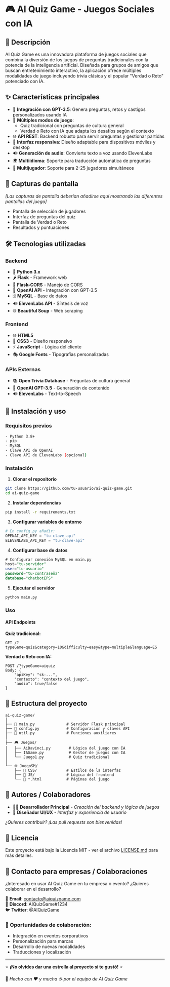 # 🎮 AI Quiz Game - Juegos Sociales con IA

## 📝 Descripción

AI Quiz Game es una innovadora plataforma de juegos sociales que combina la diversión de los juegos de preguntas tradicionales con la potencia de la inteligencia artificial. Diseñada para grupos de amigos que buscan entretenimiento interactivo, la aplicación ofrece múltiples modalidades de juego incluyendo trivia clásica y el popular "Verdad o Reto" potenciado con IA.

## ✨ Características principales

- 🤖 **Integración con GPT-3.5**: Genera preguntas, retos y castigos personalizados usando IA
- 🎯 **Múltiples modos de juego**:
  - Quiz tradicional con preguntas de cultura general
  - Verdad o Reto con IA que adapta los desafíos según el contexto
- 🌐 **API REST**: Backend robusto para servir preguntas y gestionar partidas
- 🎨 **Interfaz responsiva**: Diseño adaptable para dispositivos móviles y desktop
- 🔊 **Generación de audio**: Convierte texto a voz usando ElevenLabs
- 🌍 **Multiidioma**: Soporte para traducción automática de preguntas
- 👥 **Multijugador**: Soporte para 2-25 jugadores simultáneos

## 📸 Capturas de pantalla

*[Las capturas de pantalla deberían añadirse aquí mostrando las diferentes pantallas del juego]*

- Pantalla de selección de jugadores
- Interfaz de preguntas del quiz
- Pantalla de Verdad o Reto
- Resultados y puntuaciones

## 🛠️ Tecnologías utilizadas

### Backend
- 🐍 **Python 3.x**
- 🌶️ **Flask** - Framework web
- 🔌 **Flask-CORS** - Manejo de CORS
- 🤖 **OpenAI API** - Integración con GPT-3.5
- 🗄️ **MySQL** - Base de datos
- 🔊 **ElevenLabs API** - Síntesis de voz
- 🌐 **Beautiful Soup** - Web scraping

### Frontend
- 🌐 **HTML5**
- 🎨 **CSS3** - Diseño responsivo
- ⚡ **JavaScript** - Lógica del cliente
- 🎭 **Google Fonts** - Tipografías personalizadas

### APIs Externas
- 📚 **Open Trivia Database** - Preguntas de cultura general
- 🤖 **OpenAI GPT-3.5** - Generación de contenido
- 🔊 **ElevenLabs** - Text-to-Speech

## 🚀 Instalación y uso

### Requisitos previos
```bash
- Python 3.8+
- pip
- MySQL
- Clave API de OpenAI
- Clave API de ElevenLabs (opcional)
```

### Instalación

1. **Clonar el repositorio**
```bash
git clone https://github.com/tu-usuario/ai-quiz-game.git
cd ai-quiz-game
```

2. **Instalar dependencias**
```bash
pip install -r requirements.txt
```

3. **Configurar variables de entorno**
```python
# En config.py añadir:
OPENAI_API_KEY = "tu-clave-api"
ELEVENLABS_API_KEY = "tu-clave-api"
```

4. **Configurar base de datos**
```sql
# Configurar conexión MySQL en main.py
host="tu-servidor"
user="tu-usuario"
password="tu-contraseña"
database="chatbotEPS"
```

5. **Ejecutar el servidor**
```bash
python main.py
```

### Uso

#### API Endpoints

**Quiz tradicional:**
```
GET /?typeGame=quiz&category=10&difficulty=easy&type=multiple&language=ES
```

**Verdad o Reto con IA:**
```
POST /?typeGame=aiquiz
Body: {
    "apiKey": "sk-...",
    "contexto": "contexto del juego",
    "audio": true/false
}
```

## 📁 Estructura del proyecto

```
ai-quiz-game/
│
├── 📄 main.py              # Servidor Flask principal
├── 📄 config.py            # Configuración y claves API
├── 📄 util.py              # Funciones auxiliares
│
├── 🎮 Juegos/
│   ├── AiDavinci.py        # Lógica del juego con IA
│   ├── IAGame.py           # Gestor de juegos con IA
│   └── Juego1.py           # Quiz tradicional
│
└── 🌐 JuegoSM/
    ├── 📁 CSS/             # Estilos de la interfaz
    ├── 📁 JS/              # Lógica del frontend
    └── 📄 *.html           # Páginas del juego
```

## 👥 Autores / Colaboradores

- 👨‍💻 **Desarrollador Principal** - *Creación del backend y lógica de juegos*
- 🎨 **Diseñador UI/UX** - *Interfaz y experiencia de usuario*

*¿Quieres contribuir? ¡Las pull requests son bienvenidas!*

## 📄 Licencia

Este proyecto está bajo la Licencia MIT - ver el archivo [LICENSE.md](LICENSE.md) para más detalles.

## 💼 Contacto para empresas / Colaboraciones

¿Interesado en usar AI Quiz Game en tu empresa o evento? ¿Quieres colaborar en el desarrollo?

📧 **Email**: contacto@aiquizgame.com  
💬 **Discord**: AIQuizGame#1234  
🐦 **Twitter**: @AIQuizGame  

### 🤝 Oportunidades de colaboración:
- Integración en eventos corporativos
- Personalización para marcas
- Desarrollo de nuevas modalidades
- Traducciones y localización

---

⭐ **¡No olvides dar una estrella al proyecto si te gustó!** ⭐

🎯 *Hecho con ❤️ y mucha ☕ por el equipo de AI Quiz Game*
